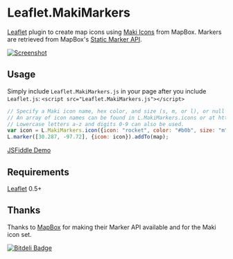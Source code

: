 # Leaflet.MakiMarkers

[Leaflet](http://www.leafletjs.com) plugin to create map icons using [Maki Icons](https://www.mapbox.com/maki/) from MapBox. Markers are retrieved from MapBox's [Static Marker API](https://www.mapbox.com/developers/api/#Stand-alone.markers).

[![Screenshot](https://raw.github.com/jseppi/Leaflet.MakiMarkers/master/images/screenshot.png "Screenshot of MakiMarkers")](http://jsfiddle.net/Zhzvp/)

## Usage

Simply include `Leaflet.MakiMarkers.js` in your page after you include `Leaflet.js`: `<script src="Leaflet.MakiMarkers.js"></script>`

```js
// Specify a Maki icon name, hex color, and size (s, m, or l), or null for no icon
// An array of icon names can be found in L.MakiMarkers.icons or at https://www.mapbox.com/maki/
// Lowercase letters a-z and digits 0-9 can also be used.
var icon = L.MakiMarkers.icon({icon: "rocket", color: "#b0b", size: "m"});
L.marker([30.287, -97.72], {icon: icon}).addTo(map);
```

[JSFiddle Demo](http://jsfiddle.net/Zhzvp/)

## Requirements

[Leaflet](http://www.leafletjs.com) 0.5+

## Thanks

Thanks to [MapBox](http://www.mapbox.com) for making their Marker API available and for the Maki icon set.


[![Bitdeli Badge](https://d2weczhvl823v0.cloudfront.net/jseppi/leaflet.makimarkers/trend.png)](https://bitdeli.com/free "Bitdeli Badge")

